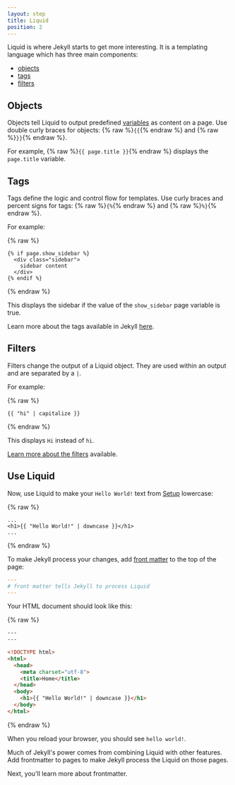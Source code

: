 ```yaml
---
layout: step
title: Liquid
position: 2
---
```

Liquid is where Jekyll starts to get more interesting. It is a templating
language which has three main components: 
  * [objects](#objects)
  * [tags](#tags) 
  * [filters](#filters)

## Objects

Objects tell Liquid to output predefined [variables](../../variables/) as content on a page. Use double curly braces for objects: {% raw %}`{{`{% endraw %} and {% raw %}`}}`{% endraw %}. 

For example, {% raw %}`{{ page.title }}`{% endraw %} displays the `page.title` variable.

## Tags

Tags define the logic and control flow for templates. Use curly
braces and percent signs for tags: {% raw %}`{%`{% endraw %} and
{% raw %}`%}`{% endraw %}. 

For example:

{% raw %}
```liquid
{% if page.show_sidebar %}
  <div class="sidebar">
    sidebar content
  </div>
{% endif %}
```
{% endraw %}

This displays the sidebar if the value of the `show_sidebar` page variable is true. 

Learn more about the tags available in Jekyll [here](/docs/liquid/tags/).

## Filters

Filters change the output of a Liquid object. They are used within an output
and are separated by a `|`. 

For example:

{% raw %}
```liquid
{{ "hi" | capitalize }}
```
{% endraw %}

This displays `Hi` instead of `hi`. 

[Learn more about the filters](/docs/liquid/filters/) available.

## Use Liquid

Now, use Liquid to make your `Hello World!` text from [Setup](../01-setup/) lowercase:

{% raw %}
```liquid
...
<h1>{{ "Hello World!" | downcase }}</h1>
...
```
{% endraw %}

To make Jekyll process your changes, add [front matter](../03-front-matter/) to the top of the page:

```yaml
---
# front matter tells Jekyll to process Liquid
---
```

Your HTML document should look like this:

{% raw %}
```html
---
---

<!DOCTYPE html>
<html>
  <head>
    <meta charset="utf-8">
    <title>Home</title>
  </head>
  <body>
    <h1>{{ "Hello World!" | downcase }}</h1>
  </body>
</html>
```
{% endraw %}

When you reload your browser, you should see `hello world!`. 

Much of Jekyll's power comes from combining Liquid with other features. Add frontmatter to pages to make Jekyll process the Liquid on those pages.

Next, you'll learn more about frontmatter.
